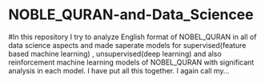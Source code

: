 # NOBLE_QURAN-and-Data_Sciencee
#In this repository I try to analyze English format of NOBEL_QURAN in all of data science aspects and made saperate models for supervised(feature based machine learning) , unsupervised(deep learning) and also reinforcement machine learning models of NOBEL_QURAN with significant analysis in each model. I have put all this together. I again call my…
